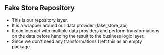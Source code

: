 ## Fake Store Repository

- This is our repository layer.
- It is a wrapper around our data provider (fake_store_api)
- It can interact with multiple data providers and perform transformations on the data before
  handing the result to the business logic layer.
- Since we don't need any transformations I left this as an empty package.